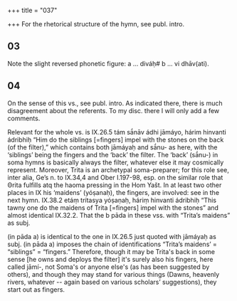 +++
title = "037"

+++
For the rhetorical structure of the hymn, see publ. intro.


## 03
Note the slight reversed phonetic figure: a ... diváḥ# b ... vi dhāv(ati).


## 04
On the sense of this vs., see publ. intro. As indicated there, there is much disagreement about the referents. To my disc. there I will only add a few comments.

Relevant for the whole vs. is IX.26.5 tám sā́nāv ádhi jāmáyo, hárim hinvanti ádribhiḥ “Him do the siblings [=fingers] impel with the stones on the back (of the filter),” which contains both jāmáyaḥ and sā́nu- as here, with the ‘siblings’ being the fingers and the ‘back’ the filter. The ‘back’ (sā́nu-) in soma hymns is basically always the filter, whatever else it may cosmically represent. Moreover, Trita is an archetypal soma-preparer; for this role see, inter alia, Ge’s n. to IX.34,4 and Ober I.197-98, esp. on the similar role that Θrita fulfills atq the haoma pressing in the Hom Yašt. In at least two other places in IX his ‘maidens’ (yóṣanaḥ), the fingers, are involved: see in the next hymn. IX.38.2 etáṃ trítasya yóṣaṇaḥ, háriṃ hinvanti ádribhiḥ “This tawny one do the maidens of Trita [=fingers] impel with the stones” and almost identical IX.32.2. That the b pāda in these vss. with “Trita’s maidens” as subj.

(in pāda a) is identical to the one in IX.26.5 just quoted with jāmáyaḥ as subj. (in pāda a) imposes the chain of identifications “Trita’s maidens’ = “siblings” = “fingers.” Therefore, though it may be Trita's back in some sense [he owns and deploys the filter] it's surely also his fingers, here called jāmí-, not Soma's or anyone else's (as has been suggested by others), and though they may stand for various things (Dawns, heavenly rivers, whatever -- again based on various scholars’ suggestions), they start out as fingers.
